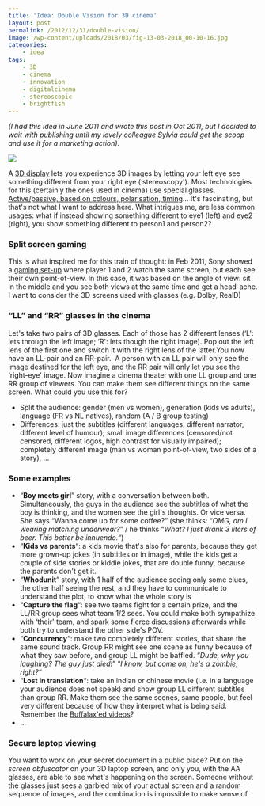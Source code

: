 ```yaml
---
title: 'Idea: Double Vision for 3D cinema'
layout: post
permalink: /2012/12/31/double-vision/
image: /wp-content/uploads/2018/03/fig-13-03-2018_00-10-16.jpg
categories:
    - idea
tags:
    - 3D
    - cinema
    - innovation
    - digitalcinema
    - stereoscopic
    - brightfish
---
```

_(I had this idea in June 2011 and wrote this post in Oct 2011, but I decided to wait with publishing until my lovely colleague Sylvia could get the scoop and use it for a marketing action)._

![](/wp-content/uploads/2018/03/fig-13-03-2018_00-10-16.jpg)

A [3D display](http://en.wikipedia.org/wiki/3D_display) lets you experience 3D images by letting your left eye see something different from your right eye (&#8216;stereoscopy'). Most technologies for this (certainly the ones used in cinema) use special glasses. [Active/passive, based on colours, polarisation, timing](http://en.wikipedia.org/wiki/Stereoscopy)&#8230; It's fascinating, but that's not what I want to address here. What intrigues me, are less common usages: what if instead showing something different to eye1 (left) and eye2 (right), you show something different to person1 and person2?

### Split screen gaming

This is what inspired me for this train of thought: in Feb 2011, Sony showed a [gaming set-up](http://www.pocket-lint.com/news/38703/sony-killzone-3d-spilt-screen-dual-view) where player 1 and 2 watch the same screen, but each see their own point-of-view. In this case, it was based on the angle of view: sit in the middle and you see both views at the same time and get a head-ache. I want to consider the 3D screens used with glasses (e.g. Dolby, RealD)

### &#8220;LL&#8221; and &#8220;RR&#8221; glasses in the cinema

Let's take two pairs of 3D glasses. Each of those has 2 different lenses (&#8216;L': lets through the left image; &#8216;R': lets though the right image). Pop out the left lens of the first one and switch it with the right lens of the latter.You now have an LL-pair and an RR-pair.  A person with an LL pair will only see the image destined for the left eye, and the RR pair will only let you see the &#8216;right-eye' image. Now imagine a cinema theater with one LL group and one RR group of viewers. You can make them see different things on the same screen. What could you use this for?

  * Split the audience: gender (men vs women), generation (kids vs adults), language (FR vs NL natives), random (A / B group testing)
  * Differences: just the subtitles (different languages, different narrator, different level of humour); small image differences (censored/not censored, different logos, high contrast for visually impaired); completely different image (man vs woman point-of-view, two sides of a story), &#8230;

### Some examples

  * &#8220;**Boy meets girl**&#8221; story, with a conversation between both. Simultaneously, the guys in the audience see the subtitles of what the boy is thinking, and the women see the girl's thoughts. Or vice versa. She says &#8220;Wanna come up for some coffee?&#8221; (she thinks: &#8220;_OMG, am I wearing matching underwear?_&#8221; / he thinks &#8220;_What? I just drank 3 liters of beer. This better be innuendo._&#8220;)
  * &#8220;**Kids vs parents**&#8220;: a kids movie that's also for parents, because they get more grown-up jokes (in subtitles or in image), while the kids get a couple of side stories or kiddie jokes, that are double funny, because the parents don't get it.
  * &#8220;**Whodunit**&#8221; story, with 1 half of the audience seeing only some clues, the other half seeing the rest, and they have to communicate to understand the plot, to know what the whole story is
  * &#8220;**Capture the flag**&#8220;: see two teams fight for a certain prize, and the LL/RR group sees what team 1/2 sees. You could make both sympathize with &#8216;their' team, and spark some fierce discussions afterwards while both try to understand the other side's POV.
  * &#8220;**Concurrency**&#8220;: make two completely different stories, that share the same sound track. Group RR might see one scene as funny because of what they saw before, and group LL might be baffled. &#8220;_Dude, why you laughing? The guy just died!_&#8221; &#8220;_I know, but come on, he's a zombie, right?_&#8220;
  * &#8220;**Lost in translation**&#8220;: take an indian or chinese movie (i.e. in a language your audience does not speak) and show group LL different subtitles than group RR. Make them see the same scenes, same people, but feel very different because of how they interpret what is being said. Remember the [Buffalax'ed videos](http://www.youtube.com/watch?v=6AHq78O7BX0)?
  * &#8230;

### Secure laptop viewing

You want to work on your secret document in a public place? Put on the _screen obfuscator_ on your 3D laptop screen, and only you, with the AA glasses, are able to see what's happening on the screen. Someone without the glasses just sees a garbled mix of your actual screen and a random sequence of images, and the combination is impossible to make sense of.

&nbsp;
